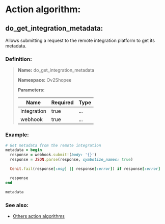# Action algorithm:

## do_get_integration_metadata:

Allows submitting a request to the remote integration platform to get its metadata.
    
### Definition:

> **Name:** do_get_integration_metadata
> 
> **Namespace:** Ov2Shopee
>
> **Parameters:**
> 
> | Name | Required | Type |
> | --- | --- | --- |
> | integration | true | ... |
> | webhook | true | ... |

### Example:
```RUBY
# Get metadata from the remote integration
metadata = begin
  response = webhook.submit!(body: '{}')
  response = JSON.parse(response, symbolize_names: true)

  Cenit.fail(response[:msg] || response[:error]) if response[:error]

  response
end

metadata
```

### See also:
* [Others action algorithms](overview?id=do_get_integration_metadata)